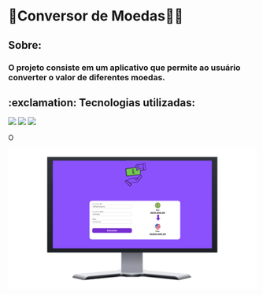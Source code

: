 <h1>🚀Conversor de Moedas👩‍💻</h1>
<h2>Sobre:</h2>
<h3>O projeto consiste em um aplicativo que permite ao usuário converter o valor de diferentes moedas. </h3>
<h2>:exclamation: Tecnologias utilizadas:</h2>
<img src="https://img.shields.io/badge/HTML5-E34F26?style=for-the-badge&logo=html5&logoColor=white">
<img src="https://img.shields.io/badge/CSS3-1572B6?style=for-the-badge&logo=css3&logoColor=white">
<img src="https://img.shields.io/badge/JavaScript-323330?style=for-the-badge&logo=javascript&logoColor=F7DF1E">
<p>O</p>


<img src="https://github.com/d1og0s1lv4/CONVERSOR-DE-MOEDAS-JAVASCRIPT/blob/main/assets/website-on-desktop.png?raw=true">
